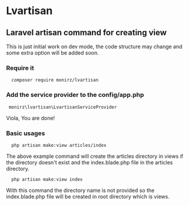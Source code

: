 # Lvartisan 

## Laravel artisan command for creating view

This is just initial work on dev mode, the code structure may change and some extra option will be added soon.

### Require it

```
  composer require monirz/lvartisan
```


### Add the service provider to the config/app.php



```
 monirz\lvartisan\LvartisanServiceProvider 

```
Viola, You are done!



### Basic usages


```
  php artisan make:view articles/index
```

 The above example command  will create the articles directory in  views if the directory doesn't exist and the index.blade.php file in the articles directory.

```
  php artisan make:view index
```

With this command the directory name is not provided so the index.blade.php file will be created in root directory which is views.


